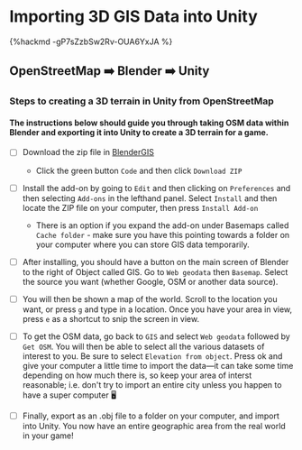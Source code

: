 # Importing 3D GIS Data into Unity
{%hackmd -gP7sZzbSw2Rv-OUA6YxJA %}
## OpenStreetMap :arrow_right: Blender :arrow_right: Unity 


### Steps to creating a 3D terrain in Unity from OpenStreetMap

#### The instructions below should guide you through taking OSM data within Blender and exporting it into Unity to create a 3D terrain for a game.

- [ ] Download the zip file in [BlenderGIS](https://github.com/domlysz/BlenderGIS)
    - Click the green button `Code` and then click `Download ZIP`
- [ ] Install the add-on by going to `Edit` and then clicking on `Preferences` and then selecting `Add-ons` in the lefthand panel. Select `Install` and then locate the ZIP file on your computer, then press `Install Add-on`
    - There is an option if you expand the add-on under Basemaps called `Cache folder` - make sure you have this pointing towards a folder on your computer where you can store GIS data temporarily.
- [ ] After installing, you should have a button on the main screen of Blender to the right of Object called GIS. Go to `Web geodata` then `Basemap`. Select the source you want (whether Google, OSM or another data source). 
- [ ] You will then be shown a map of the world. Scroll to the location you want, or press `g` and type in a location. Once you have your area in view, press `e` as a shortcut to snip the screen in view.
- [ ] To get the OSM data, go back to `GIS` and select `Web geodata` followed by `Get OSM`. You will then be able to select all the various datasets of interest to you. Be sure to select `Elevation from object`. Press ok and give your computer a little time to import the data—it can take some time depending on how much there is, so keep your area of interst reasonable; i.e. don't try to import an entire city unless you happen to have a super computer 🖥
- [ ] Finally, export as an .obj file to a folder on your computer, and import into Unity. You now have an entire geographic area from the real world in your game!

